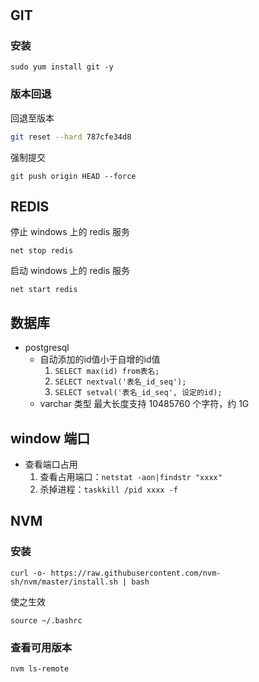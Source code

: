 # 

## GIT

### 安装
```
sudo yum install git -y
```

### 版本回退

回退至版本
```bash
git reset --hard 787cfe34d8
```

强制提交
```
git push origin HEAD --force
```

## REDIS

停止 windows 上的 redis 服务
```
net stop redis 
```

启动 windows 上的 redis 服务
```
net start redis
```

## 数据库

- postgresql
  - 自动添加的id值小于自增的id值
    1. `SELECT max(id) from表名;`  
    2. `SELECT nextval('表名_id_seq');` 
    3. `SELECT setval('表名_id_seq', 设定的id);`
  - varchar 类型 最大长度支持  10485760 个字符，约 1G

## window 端口

- 查看端口占用
    1. 查看占用端口：`netstat -aon|findstr "xxxx"`
    2. 杀掉进程：`taskkill /pid xxxx -f`

## NVM

### 安装
```
curl -o- https://raw.githubusercontent.com/nvm-sh/nvm/master/install.sh | bash
```

使之生效
``` 
source ~/.bashrc
```

### 查看可用版本
```
nvm ls-remote
```

